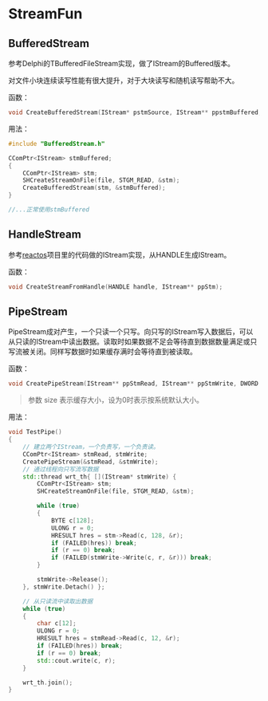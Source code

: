 # StreamFun

## BufferedStream

参考Delphi的TBufferedFileStream实现，做了IStream的Buffered版本。

对文件小块连续读写性能有很大提升，对于大块读写和随机读写帮助不大。

函数：

```c++
void CreateBufferedStream(IStream* pstmSource, IStream** ppstmBuffered, ULONG bufferSize = 32 * 1024);
```

用法：

```c++
#include "BufferedStream.h"

CComPtr<IStream> stmBuffered;
{
	CComPtr<IStream> stm;
	SHCreateStreamOnFile(file, STGM_READ, &stm);
	CreateBufferedStream(stm, &stmBuffered);
}

//...正常使用stmBuffered 
```



## HandleStream

参考[reactos](https://github.com/reactos/reactos)项目里的代码做的IStream实现，从HANDLE生成IStream。

函数：

```c++
void CreateStreamFromHandle(HANDLE handle, IStream** ppStm);
```

## PipeStream

PipeStream成对产生，一个只读一个只写。向只写的IStream写入数据后，可以从只读的IStream中读出数据。读取时如果数据不足会等待直到数据数量满足或只写流被关闭。同样写数据时如果缓存满时会等待直到被读取。

函数：

```c++
void CreatePipeStream(IStream** ppStmRead, IStream** ppStmWrite, DWORD size = 0);
```

>  参数 size 表示缓存大小，设为0时表示按系统默认大小。

用法：

```c++
void TestPipe()
{
	// 建立两个IStream，一个负责写，一个负责读。
	CComPtr<IStream> stmRead, stmWrite;
	CreatePipeStream(&stmRead, &stmWrite);
	// 通过线程向只写流写数据
	std::thread wrt_th{ [](IStream* stmWrite) {
		CComPtr<IStream> stm;
		SHCreateStreamOnFile(file, STGM_READ, &stm);

		while (true)
		{
			BYTE c[128];
			ULONG r = 0;
			HRESULT hres = stm->Read(c, 128, &r);
			if (FAILED(hres)) break;
			if (r == 0) break;
			if (FAILED(stmWrite->Write(c, r, &r))) break;
		}

		stmWrite->Release();
	}, stmWrite.Detach() };

	// 从只读流中读取出数据
	while (true)
	{
		char c[12];
		ULONG r = 0;
		HRESULT hres = stmRead->Read(c, 12, &r);
		if (FAILED(hres)) break;
		if (r == 0) break;
		std::cout.write(c, r);
	}

	wrt_th.join();
}
```

